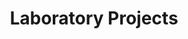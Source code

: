 ---
title: Laboratory Projects
type: landing
translationKey: projects

sections:
  - block: markdown
    content:
      title: Ongoing Projects
      subtitle: 2025
      text: |
        ### National Projects
        | Project Name | Project Type | Principal Investigator | Period |
        |--------------|--------------|----------------------|---------|
        | Key Technologies and Equipment Development for Full Closed-loop Control Systems in Coal Conversion Processes | National Key R&D Program - Clean and Efficient Coal Utilization | Dewei LI | 2024-2027 |
        | Optimization and Control Theory of Complex Hybrid Traffic Systems in Internet of Vehicles Environment | National Natural Science Foundation Key Project | Dewei LI | 2023-2025 |
        | Real-time Data-driven Multi-stage Batch Process Collaborative Optimization Control Design and Application Research | NSFC-RGC Joint Research Fund | Dewei LI | 2022-2025 |
        | Key Technologies for Intelligent Dynamic Risk Control in Process Industry | National Key R&D Program Project | Jing WU | 2024-2027 |
        | Collaborative Attack Detection and Resilient Security Control of Smart Grid with Incomplete Information | National Natural Science Foundation Project | Jing WU | 2023-2026 |
        | Research on Distributed Model Predictive Control of Piecewise Affine Systems | National Natural Science Foundation Youth Project | Aoyun MA | 2023-2025 |
        | 10,000-meter Deep Well Intelligent Drilling System and Ultra-high Pressure Wellhead Equipment | National Major Scientific Research Program (2024ZD14) | Aoyun MA | 2024-2027 |

        ### Provincial Projects
        | Project Name | Project Type | Principal Investigator | Period |
        |--------------|--------------|----------------------|---------|
        | Vehicle-Road Collaborative Optimization and Control of Urban Mixed Traffic Intersections Integrating Traffic Rules | Shanghai Science and Technology Innovation Action Plan Natural Science Fund Project | Yunwen XU | 2023-2026 |

        ### Industry Collaboration
        | Project Name | Project Type | Principal Investigator | Period |
        |--------------|--------------|----------------------|---------|
        | Midea Intelligent Manufacturing System Control Joint Laboratory | Enterprise Joint Laboratory | Shaoying HE | 2023-2026 |
        | South Smart Water Full Process Optimization Control System for Intelligent Water Plant | Enterprise Collaboration Project | Caixia FU, Lulu PAN | 2024-2026 |
        | CNNC Digital Twin Behavior and Rule Model Development | Industry Project | Aoyun MA | 2023-2025 |
        | Research on Intelligent Decision-making and Collaborative Control of USV Swarm in Complex Environment | Enterprise Collaboration Project | Jing WU | 2024-2027 |

  - block: markdown
    content:
      title: Completed Projects
      subtitle: Last Five Years (2020-2024)
      text: |
        ### National Projects
        | Project Name | Project Type | Principal Investigator | Period |
        |--------------|--------------|----------------------|---------|
        | Integrated Design Method for Distributed Predictive Control of Large-scale Hybrid Systems | National Natural Science Foundation General Project | Dewei LI | 2019-2022 |
        | Key Technologies and Equipment for Fully Autonomous Welding of Large Ship Multi-segment Dual-arm Robots | National 863 Program | Dewei LI | 2018-2021 |
        | Active Security Control and Self-healing Optimization of Smart Grid with Distributed Energy Access | National Natural Science Foundation Project | Jing WU | 2019-2022 |
        | Stochastic Modeling and Control of Heterogeneous Traffic Flow for Section Speed Regulation | National Natural Science Foundation Youth Project | Yunwen XU | 2020-2023 |
        | Research on Autonomous Traffic Complex System Architecture | National Key R&D Program Project | Yunwen XU | 2020-2023 |
        | Research on Reinforcement Learning Distributed Model Predictive Control of Hybrid Systems | China Postdoctoral Science Foundation Grant | Aoyun MA | 2021-2023 |
        | Design and Development of Traffic Flow Controller for Urban Mixed Traffic Section Based on Vehicle-Road Coordination | Postdoctoral Special Support | Yunwen XU | 2020-2022 |
        | Research on Output Feedback Predictive Control Theory and Algorithm for Stochastic Systems | National Natural Science Foundation General Project | Dewei LI | 2017-2020 |
        | Research on Embedded Efficient Algorithms and Implementation Strategies for Predictive Control | National Natural Science Foundation General Project | Dewei LI | 2013-2016 |
        
        ### Provincial Projects
        | Project Name | Project Type | Principal Investigator | Period |
        |--------------|--------------|----------------------|---------|
        | Theory and Methods of Human-Machine-Object Collaborative Control and Decision-making in Complex Manufacturing Environments | Guangdong Province Key R&D Program | Dewei LI | 2020-2022 |
        | Research on Urban Traffic Network Collaborative Optimization Control Prototype System | Shanghai Science and Technology Innovation Plan Project | Dewei LI | 2018-2020 |

        ### Industry Collaboration
        | Project Name | Project Type | Principal Investigator | Period |
        |--------------|--------------|----------------------|---------|
        | Sweet Orange Finance-SJTU Intelligent Finance Innovation Joint Laboratory | Enterprise Joint Laboratory | Jing WU | 2018-2021 |
        | Zotye Thermal Management System | Industry Project | Dewei LI | 2018-2020 |
        | Research and Application of Key Control Technology for Fast Frequency Modulation of Large Thermal Power Units | Industry Project | Dewei LI | 2019-2021 |
        | Power Plant Model Predictive Control Algorithm and Application | Industry Project | Dewei LI | 2018-2020 |
        | Metro Energy-saving Optimization Control Algorithm Research | Industry Project | Dewei LI | 2018-2020 |
--- 